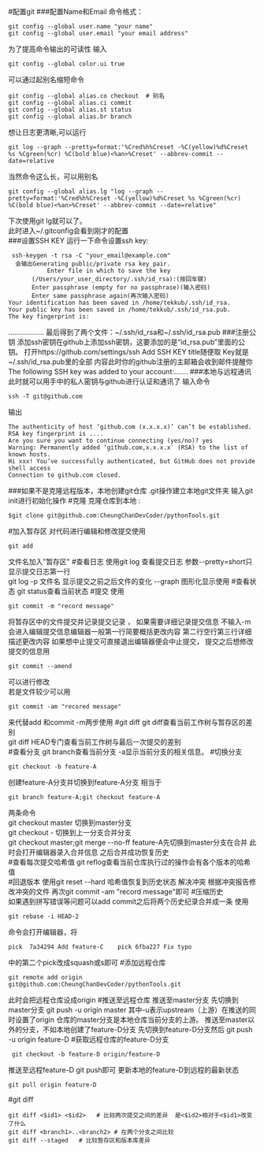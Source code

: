 #配置git
 ###配置Name和Email
 命令格式：
 ```
git config --global user.name "your name"
git config --global user.email "your email address" 
```
为了提高命令输出的可读性
输入           
```
git config --global color.ui true
```
可以通过起别名缩短命令
```
git config --global alias.co checkout  # 别名
git config --global alias.ci commit
git config --global alias.st status
git config --global alias.br branch
```
想让日志更清晰,可以运行
```
git log --graph --pretty=format:'%Cred%h%Creset -%C(yellow)%d%Creset %s %Cgreen(%cr) %C(bold blue)<%an>%Creset' --abbrev-commit --date=relative  
```
当然命令这么长，可以用别名
```
git config --global alias.lg "log --graph --pretty=format:'%Cred%h%Creset -%C(yellow)%d%Creset %s %Cgreen(%cr) %C(bold blue)<%an>%Creset' --abbrev-commit --date=relative"
```
下次使用git lg就可以了。  
此时进入~/.gitconfig会看到刚才的配置  
###设置SSH KEY
运行一下命令设置ssh key:  
```
 ssh-keygen -t rsa -C "your_email@example.com"
  会输出Generating public/private rsa key pair.
           Enter file in which to save the key
　　　　(/Users/your_user_directory/.ssh/id_rsa):(按回车键)
　　　　Enter passphrase (empty for no passphrase)(输入密码)
　　　　Enter same passphrase again(再次输入密码)
Your identification has been saved in /home/tekkub/.ssh/id_rsa.
Your public key has been saved in /home/tekkub/.ssh/id_rsa.pub.
The key fingerprint is:
```
……………… 最后得到了两个文件：~/.ssh/id_rsa和~/.ssh/id_rsa.pub
###注册公钥
添加ssh密钥在github上添加ssh密钥，这要添加的是“id_rsa.pub”里面的公钥。
打开https://github.com/settings/ssh  Add SSH KEY  title随便取 Key就是~/.ssh/id_rsa.pub里的全部
内容此时你的github注册的主邮箱会收到邮件提醒你The following SSH key was added to your account:.......
###本地与远程通讯
此时就可以用手中的私人密钥与github进行认证和通讯了 输入命令 
```
ssh -T git@github.com
```
输出   
```
The authenticity of host ‘github.com (x.x.x.x)’ can’t be established.
RSA key fingerprint is ....
Are you sure you want to continue connecting (yes/no)? yes
Warning: Permanently added ‘github.com,x.x.x.x′ (RSA) to the list of known hosts.
Hi xxx! You’ve successfully authenticated, but GitHub does not provide shell access
Connection to github.com closed.
```
###如果不是克隆远程版本，本地创建git仓库
.git操作建立本地git文件夹 输入git init进行初始化操作
#克隆
克隆仓库到本地 : 
```
$git clone git@github.com:CheungChanDevCoder/pythonTools.git
```
#加入暂存区
对代码进行编辑和修改提交使用
```
git add
```
文件名加入"暂存区"
#查看日志
使用git log 查看提交日志 参数--pretty=short只显示提交日志第一行  
git log -p 文件名 显示提交之前之后文件的变化 --graph 图形化显示使用
#查看状态
git status查看当前状态
#提交
使用
```
git commit -m "record message" 
```
将暂存区中的文件提交并记录提交记录 ，
如果需要详细记录提交信息 不输入-m 会进入编辑提交信息编辑器一般第一行简要概括更改内容
第二行空行第三行详细描述更改内容 如果想中止提交可直接退出编辑器便会中止提交，
提交之后想修改提交的信息用
```
git commit --amend
```
可以进行修改   
若是文件较少可以用
```
git commit -am "recored message"
```
来代替add 和commit -m两步使用
#git diff
git diff查看当前工作树与暂存区的差别   
git diff HEAD专门查看当前工作树与最后一次提交的差别  
#查看分支
git branch查看当前分支  -a显示当前分支的相关信息。
#切换分支
```
git checkout -b feature-A 
```
创建feature-A分支并切换到feature-A分支 相当于
```
git branch feature-A;git checkout feature-A
```
两条命令    
git  checkout master 切换到master分支   
git checkout - 切换到上一分支合并分支   
git checkout master;git merge --no-ff feature-A先切换到master分支在合并 
  此时会打开编辑器录入合并信息 之后合并成功恢复历史  
#查看每次提交哈希值
git reflog查看当前仓库执行过的操作会有各个版本的哈希值   
#回退版本
 使用git reset --hard 哈希值恢复到历史状态
解决冲突   根据冲突报告修改冲突的文件 再次git commit -am "record message"即可
#压缩历史   
如果遇到拼写错误等问题可以add commit之后将两个历史纪录合并成一条 
使用
```
git rebase -i HEAD-2
```
 命令会打开编辑器，将
 ```
 pick  7a34294 Add feature-C    pick 6fba227 Fix typo
 ```
 中的第二个pick改成squash或s即可
#添加远程仓库
```
git remote add origin git@github.com:CheungChanDevCoder/pythonTools.git 
```
此时会把远程仓库设成origin
#推送至远程仓库 推送至master分支 
先切换到master分支  git push -u origin master 其中-u表示upstream（上游）在推送的同时设置了origin   仓库的master分支是本地仓库当前分支的上游。   推送至master以外的分支，不如本地创建了feature-D分支 先切换到feature-D分支然后          git push -u origin feature-D
#获取远程仓库的feature-D分支 
```
 git checkout -b feature-D origin/feature-D  
 ```
推送至远程feature-D git push即可
更新本地的feature-D到远程的最新状态
```
git pull origin feature-D
```
#git diff
```
git diff <$id1> <$id2>   # 比较两次提交之间的差异  是<$id2>相对于<$id1>改变了什么
git diff <branch1>..<branch2> # 在两个分支之间比较 
git diff --staged   # 比较暂存区和版本库差异
```